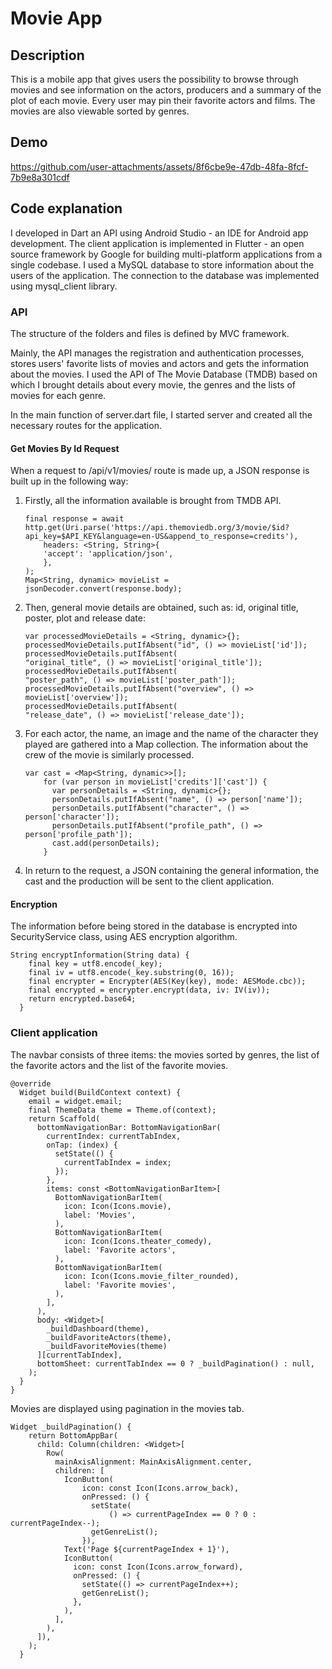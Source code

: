 # Movie App

## Description
This is a mobile app that gives users the possibility to browse through movies and see information on the actors, producers and a summary of the plot of each movie. Every user may pin their favorite actors and films. The movies are also viewable sorted by genres.

## Demo

https://github.com/user-attachments/assets/8f6cbe9e-47db-48fa-8fcf-7b9e8a301cdf

## Code explanation
I developed in Dart an API using Android Studio - an IDE for Android app development.
The client application is implemented in Flutter - an open source framework by Google for building multi-platform applications from a single codebase.
I used a MySQL database to store information about the users of the application. The connection to the database was implemented using mysql_client library.

### API
The structure of the folders and files is defined by MVC framework.

Mainly, the API manages the registration and authentication processes, stores users' favorite lists of movies and actors and gets the information about the movies.
I used the API of The Movie Database (TMDB) based on which I brought details about every movie, the genres and the lists of movies for each genre.

In the main function of server.dart file, I started server and created all the necessary routes for the application.

#### Get Movies By Id Request
When a request to /api/v1/movies/<id> route is made up, a JSON response is built up in the following way:
1. Firstly, all the information available is brought from TMDB API.
    ```
    final response = await http.get(Uri.parse('https://api.themoviedb.org/3/movie/$id?api_key=$API_KEY&language=en-US&append_to_response=credits'),
        headers: <String, String>{
        'accept': 'application/json',
        },
    );
    Map<String, dynamic> movieList = jsonDecoder.convert(response.body);
   ```
2. Then, general movie details are obtained, such as: id, original title, poster, plot and release date:
   ```
   var processedMovieDetails = <String, dynamic>{};
   processedMovieDetails.putIfAbsent("id", () => movieList['id']);
   processedMovieDetails.putIfAbsent(
   "original_title", () => movieList['original_title']);
   processedMovieDetails.putIfAbsent(
   "poster_path", () => movieList['poster_path']);
   processedMovieDetails.putIfAbsent("overview", () => movieList['overview']);
   processedMovieDetails.putIfAbsent(
   "release_date", () => movieList['release_date']);
   ```
3. For each actor, the name, an image and the name of the character they played are gathered into a Map collection. The information about the crew of the movie is similarly processed.
    ```
    var cast = <Map<String, dynamic>>[];
        for (var person in movieList['credits']['cast']) {
          var personDetails = <String, dynamic>{};
          personDetails.putIfAbsent("name", () => person['name']);
          personDetails.putIfAbsent("character", () => person['character']);
          personDetails.putIfAbsent("profile_path", () => person['profile_path']);
          cast.add(personDetails);
        }
    ```
4. In return to the request, a JSON containing the general information, the cast and the production will be sent to the client application.
#### Encryption 
The information before being stored in the database is encrypted into SecurityService class, using AES encryption algorithm.
```
String encryptInformation(String data) {
    final key = utf8.encode(_key);
    final iv = utf8.encode(_key.substring(0, 16)); 
    final encrypter = Encrypter(AES(Key(key), mode: AESMode.cbc));
    final encrypted = encrypter.encrypt(data, iv: IV(iv));
    return encrypted.base64;
  }
```
### Client application
The navbar consists of three items: the movies sorted by genres, the list of the favorite actors and the list of the favorite movies.
```
@override
  Widget build(BuildContext context) {
    email = widget.email;
    final ThemeData theme = Theme.of(context);
    return Scaffold(
      bottomNavigationBar: BottomNavigationBar(
        currentIndex: currentTabIndex,
        onTap: (index) {
          setState(() {
            currentTabIndex = index;
          });
        },
        items: const <BottomNavigationBarItem>[
          BottomNavigationBarItem(
            icon: Icon(Icons.movie),
            label: 'Movies',
          ),
          BottomNavigationBarItem(
            icon: Icon(Icons.theater_comedy),
            label: 'Favorite actors',
          ),
          BottomNavigationBarItem(
            icon: Icon(Icons.movie_filter_rounded),
            label: 'Favorite movies',
          ),
        ],
      ),
      body: <Widget>[
        _buildDashboard(theme),
        _buildFavoriteActors(theme),
        _buildFavoriteMovies(theme)
      ][currentTabIndex],
      bottomSheet: currentTabIndex == 0 ? _buildPagination() : null,
    );
  }
}
```
Movies are displayed using pagination in the movies tab.
```
Widget _buildPagination() {
    return BottomAppBar(
      child: Column(children: <Widget>[
        Row(
          mainAxisAlignment: MainAxisAlignment.center,
          children: [
            IconButton(
                icon: const Icon(Icons.arrow_back),
                onPressed: () {
                  setState(
                      () => currentPageIndex == 0 ? 0 : currentPageIndex--);
                  getGenreList();
                }),
            Text('Page ${currentPageIndex + 1}'),
            IconButton(
              icon: const Icon(Icons.arrow_forward),
              onPressed: () {
                setState(() => currentPageIndex++);
                getGenreList();
              },
            ),
          ],
        ),
      ]),
    );
  }
```
